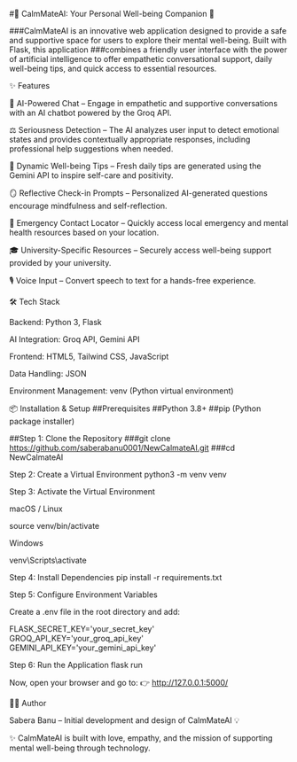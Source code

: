 #🌿 CalmMateAI: Your Personal Well-being Companion 🚀

###CalmMateAI is an innovative web application designed to provide a safe and supportive space for users to explore their mental well-being. Built with Flask, this application ###combines a friendly user interface with the power of artificial intelligence to offer empathetic conversational support, daily well-being tips, and quick access to essential resources.

✨ Features

🤖 AI-Powered Chat – Engage in empathetic and supportive conversations with an AI chatbot powered by the Groq API.

⚖️ Seriousness Detection – The AI analyzes user input to detect emotional states and provides contextually appropriate responses, including professional help suggestions when needed.

🌱 Dynamic Well-being Tips – Fresh daily tips are generated using the Gemini API to inspire self-care and positivity.

🪞 Reflective Check-in Prompts – Personalized AI-generated questions encourage mindfulness and self-reflection.

📍 Emergency Contact Locator – Quickly access local emergency and mental health resources based on your location.

🎓 University-Specific Resources – Securely access well-being support provided by your university.

🎙️ Voice Input – Convert speech to text for a hands-free experience.

🛠️ Tech Stack

Backend: Python 3, Flask

AI Integration: Groq API, Gemini API

Frontend: HTML5, Tailwind CSS, JavaScript

Data Handling: JSON

Environment Management: venv (Python virtual environment)

📦 Installation & Setup
##Prerequisites
##Python 3.8+
##pip (Python package installer)

##Step 1: Clone the Repository
  ###git clone https://github.com/saberabanu0001/NewCalmateAI.git
  ###cd NewCalmateAI

Step 2: Create a Virtual Environment
  python3 -m venv venv

Step 3: Activate the Virtual Environment

  macOS / Linux

   source venv/bin/activate


Windows

  venv\Scripts\activate

Step 4: Install Dependencies
  pip install -r requirements.txt

Step 5: Configure Environment Variables

  Create a .env file in the root directory and add:

FLASK_SECRET_KEY='your_secret_key'
GROQ_API_KEY='your_groq_api_key'
GEMINI_API_KEY='your_gemini_api_key'

Step 6: Run the Application
  flask run


Now, open your browser and go to:
👉 http://127.0.0.1:5000/

👩‍💻 Author

Sabera Banu – Initial development and design of CalmMateAI 💡

✨ CalmMateAI is built with love, empathy, and the mission of supporting mental well-being through technology.

